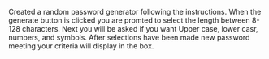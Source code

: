 Created a random password generator following the instructions. When the generate button is clicked you are promted to select the length between 8-128 characters. 
Next you will be asked if you want Upper case, lower casr, numbers, and symbols. 
After selections have been made new password meeting your criteria will display in the box. 
